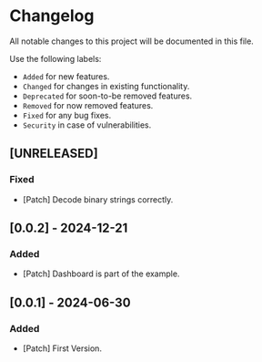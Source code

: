 # Changelog

All notable changes to this project will be documented in this file.

Use the following labels:

- `Added` for new features.
- `Changed` for changes in existing functionality.
- `Deprecated` for soon-to-be removed features.
- `Removed` for now removed features.
- `Fixed` for any bug fixes.
- `Security` in case of vulnerabilities.

## [UNRELEASED]

### Fixed

- [Patch] Decode binary strings correctly.

## [0.0.2] - 2024-12-21

### Added

- [Patch] Dashboard is part of the example.

## [0.0.1] - 2024-06-30

### Added

- [Patch] First Version.

